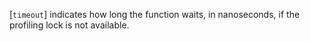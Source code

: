 [`timeout`] indicates how long the function waits, in nanoseconds, if
the profiling lock is not available.